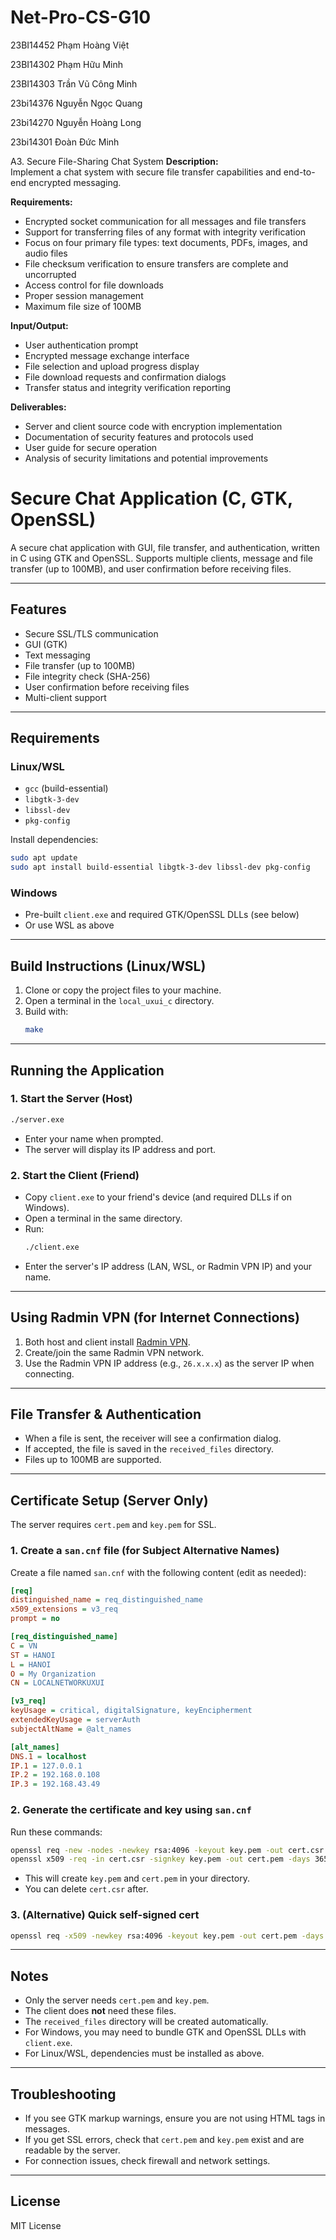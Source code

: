 # Net-Pro-CS-G10
23BI14452	Phạm Hoàng Việt

23BI14302	Phạm Hữu Minh

23BI14303	Trần Vũ Công Minh

23bi14376	Nguyễn Ngọc Quang

23bi14270	Nguyễn Hoàng Long

23bi14301	Đoàn Đức Minh

A3. Secure File-Sharing Chat System
**Description:**  
Implement a chat system with secure file transfer capabilities and end-to-end encrypted messaging.

**Requirements:**
- Encrypted socket communication for all messages and file transfers
- Support for transferring files of any format with integrity verification
- Focus on four primary file types: text documents, PDFs, images, and audio files
- File checksum verification to ensure transfers are complete and uncorrupted
- Access control for file downloads
- Proper session management
- Maximum file size of 100MB

**Input/Output:**
- User authentication prompt
- Encrypted message exchange interface
- File selection and upload progress display
- File download requests and confirmation dialogs
- Transfer status and integrity verification reporting

**Deliverables:**
- Server and client source code with encryption implementation
- Documentation of security features and protocols used
- User guide for secure operation
- Analysis of security limitations and potential improvements

# Secure Chat Application (C, GTK, OpenSSL)

A secure chat application with GUI, file transfer, and authentication, written in C using GTK and OpenSSL. Supports multiple clients, message and file transfer (up to 100MB), and user confirmation before receiving files.

---

## Features
- Secure SSL/TLS communication
- GUI (GTK)
- Text messaging
- File transfer (up to 100MB)
- File integrity check (SHA-256)
- User confirmation before receiving files
- Multi-client support

---

## Requirements

### Linux/WSL
- `gcc` (build-essential)
- `libgtk-3-dev`
- `libssl-dev`
- `pkg-config`

Install dependencies:
```bash
sudo apt update
sudo apt install build-essential libgtk-3-dev libssl-dev pkg-config
```

### Windows
- Pre-built `client.exe` and required GTK/OpenSSL DLLs (see below)
- Or use WSL as above

---

## Build Instructions (Linux/WSL)

1. Clone or copy the project files to your machine.
2. Open a terminal in the `local_uxui_c` directory.
3. Build with:
   ```bash
   make
   ```

---

## Running the Application

### 1. Start the Server (Host)
```bash
./server.exe
```
- Enter your name when prompted.
- The server will display its IP address and port.

### 2. Start the Client (Friend)
- Copy `client.exe` to your friend's device (and required DLLs if on Windows).
- Open a terminal in the same directory.
- Run:
  ```bash
  ./client.exe
  ```
- Enter the server's IP address (LAN, WSL, or Radmin VPN IP) and your name.

---

## Using Radmin VPN (for Internet Connections)
1. Both host and client install [Radmin VPN](https://www.radmin-vpn.com/).
2. Create/join the same Radmin VPN network.
3. Use the Radmin VPN IP address (e.g., `26.x.x.x`) as the server IP when connecting.

---

## File Transfer & Authentication
- When a file is sent, the receiver will see a confirmation dialog.
- If accepted, the file is saved in the `received_files` directory.
- Files up to 100MB are supported.

---

## Certificate Setup (Server Only)
The server requires `cert.pem` and `key.pem` for SSL.

### 1. Create a `san.cnf` file (for Subject Alternative Names)
Create a file named `san.cnf` with the following content (edit as needed):
```ini
[req]
distinguished_name = req_distinguished_name
x509_extensions = v3_req
prompt = no

[req_distinguished_name]
C = VN
ST = HANOI
L = HANOI
O = My Organization
CN = LOCALNETWORKUXUI

[v3_req]
keyUsage = critical, digitalSignature, keyEncipherment
extendedKeyUsage = serverAuth
subjectAltName = @alt_names

[alt_names]
DNS.1 = localhost
IP.1 = 127.0.0.1
IP.2 = 192.168.0.108
IP.3 = 192.168.43.49
```

### 2. Generate the certificate and key using `san.cnf`
Run these commands:
```bash
openssl req -new -nodes -newkey rsa:4096 -keyout key.pem -out cert.csr -config san.cnf
openssl x509 -req -in cert.csr -signkey key.pem -out cert.pem -days 365 -extensions v3_req -extfile san.cnf
```
- This will create `key.pem` and `cert.pem` in your directory.
- You can delete `cert.csr` after.

### 3. (Alternative) Quick self-signed cert
```bash
openssl req -x509 -newkey rsa:4096 -keyout key.pem -out cert.pem -days 365 -nodes -subj "/CN=localhost"
```

---

## Notes
- Only the server needs `cert.pem` and `key.pem`.
- The client does **not** need these files.
- The `received_files` directory will be created automatically.
- For Windows, you may need to bundle GTK and OpenSSL DLLs with `client.exe`.
- For Linux/WSL, dependencies must be installed as above.

---

## Troubleshooting
- If you see GTK markup warnings, ensure you are not using HTML tags in messages.
- If you get SSL errors, check that `cert.pem` and `key.pem` exist and are readable by the server.
- For connection issues, check firewall and network settings.

---

## License
MIT License 
